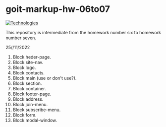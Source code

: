 # goit-markup-hw-06to07
[![Technologies](https://skillicons.dev/icons?i=html,css)](https://skillicons.dev)

This repository is intermediate from the homework number six to homework number seven.

25//11/2022

1. Block heder-page.
2. Block site-nav.
3. Block logo.
4. Block contacts.
5. Block main (use or don't use?).
6. Block section.
7. Block container.
8. Block footer-page.
9. Block address.
10. Block join-menu.
11. Block subscribe-menu.
12. Block form.
13. Block modal-window.
